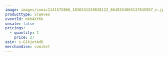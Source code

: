 ```yaml
---
image: images/comic1141575866_1836531249838122_8648354065137845957_n.jpg
producttype: Sleeves
eventId: mkb4XfKk_
onsale: false
pricings:
  - quantity: 1
    price: 27
asin: s-G1kjotAdD
merchandise: comiket
---
```

